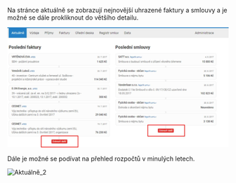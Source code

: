 
Na stránce aktuálně se zobrazují nejnovější uhrazené faktury a smlouvy a je možné se dále prokliknout do většího detailu. 

![Aktuálně_1](Aktualne_1.jpg)

Dále je možné se podívat na přehled rozpočtů v minulých letech.

![Aktuálně_2](Aktualne_2.jpg)
